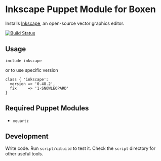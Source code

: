 # Inkscape Puppet Module for Boxen

Installs [Inkscape](http://inkscape.org/), an open-source vector graphics editor. 

[![Build Status](https://travis-ci.org/rds13/puppet-inkscape.svg?branch=master)](https://travis-ci.org/rds13/puppet-inkscape)

## Usage

```puppet
include inkscape
```
or to use specific version

```puppet
class { 'inkscape':
  version => '0.48.2',
  fix     => '1-SNOWLEOPARD'
}
```


## Required Puppet Modules

* `xquartz`

## Development

Write code. Run `script/cibuild` to test it. Check the `script`
directory for other useful tools.
